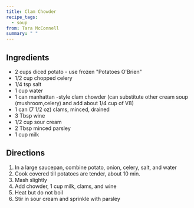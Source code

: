 ```yaml
---
title: Clam Chowder
recipe_tags:
  - soup
from: Tara McConnell
summary: " "
---
```



## Ingredients

-   2 cups diced potato - use frozen "Potatoes O'Brien"
-   1/2 cup chopped celery
-   1/4 tsp salt
-   1 cup water
-   1 can manhattan -style clam chowder (can substitute other cream soup (mushroom,celery) and add about 1/4 cup of V8)
-   1 can (7 1/2 oz) clams, minced, drained
-   3 Tbsp wine
-   1/2 cup sour cream
-   2 Tbsp minced parsley
-   1 cup milk

## Directions

1.  In a large saucepan, combine potato, onion, celery, salt, and water
2.  Cook covered till potatoes are tender, about 10 min.
3.  Mash slightly
4.  Add chowder, 1 cup milk, clams, and wine
5.  Heat but do not boil
6.  Stir in sour cream and sprinkle with parsley
